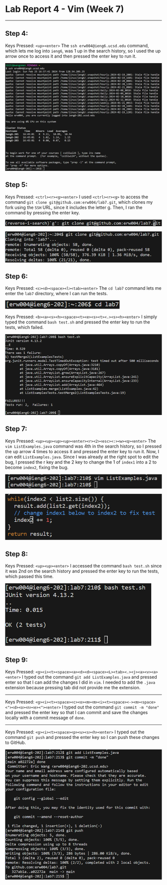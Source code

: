 # Lab Report 4 - Vim (Week 7)
---

## Step 4:
Keys Pressed: `<up><enter>` The `ssh erw004@ieng6.ucsd.edu` command, which lets me log into `ieng6`, was 1 up in the search history, so I used the up arrow once to access it and then pressed the enter key to run it.

![Image](7a.png)

## Step 5:
Keys Pressed: `<ctrl><r><g><enter>` I used `<ctrl><r><g>` to access the command `git clone git@github.com:erw004/lab7.git`, which clones my fork using the `SSH` URL, since it includes the letter g. Then, I ran the command by pressing the enter key.

![Image](7ba.png)

![Image](7b.png)

## Step 6:
Keys Pressed: `<c><d><space><l><tab><enter>` The `cd lab7` command lets me enter the `lab7` directory, where I can run the tests.

![Image](7ca.png)

Keys Pressed: `<b><a><s><h><space><t><e><s><t><.><s><h><enter>` I simply typed the command `bash test.sh` and pressed the enter key to run the tests, which failed.

![Image](7c.png)

## Step 7:
Keys Pressed: `<up><up><up><up><enter><r><2><esc><:><w><q><enter>` The `vim ListExamples.java` command was 4th in the search history, so I pressed the up arrow 4 times to access it and pressed the enter key to run it. Now, I can edit `ListExamples.java`. Since I was already at the right spot to edit the bug, I pressed the r key and the 2 key to change the 1 of `index1` into a 2 to become `index2`, fixing the bug.

![Image](7d.png)

![Image](7db.png)

## Step 8:
Keys Pressed: `<up><up><enter>` I accessed the command `bash test.sh` since it was 2nd on the search history and pressed the enter key to run the tests, which passed this time.

![Image](7e.png)

## Step 9:
Keys Pressed: `<g><i><t><space><a><d><d><space><L><tab><.><j><a><v><a><enter>` I typed out the command `git add ListExamples.java` and pressed enter so that I can add the changes I did in `vim`. I needed to add the `.java` extension because pressing tab did not provide me the extension.

---
Keys Pressed: `<g><i><t><space><c><o><m><m><i><t><space><-><m><space><"><d><o><n><e><"><enter>` I typed out the command `git commit -m "done"` and pressed the enter key so that I can commit and save the changes locally with a commit message of `done`.

---
Keys Pressed: `<g><i><t><space><p><u><s><h><enter>` I typed out the command `git push` and pressed the enter key so I can push these changes to GitHub.


![Image](7f.png)
